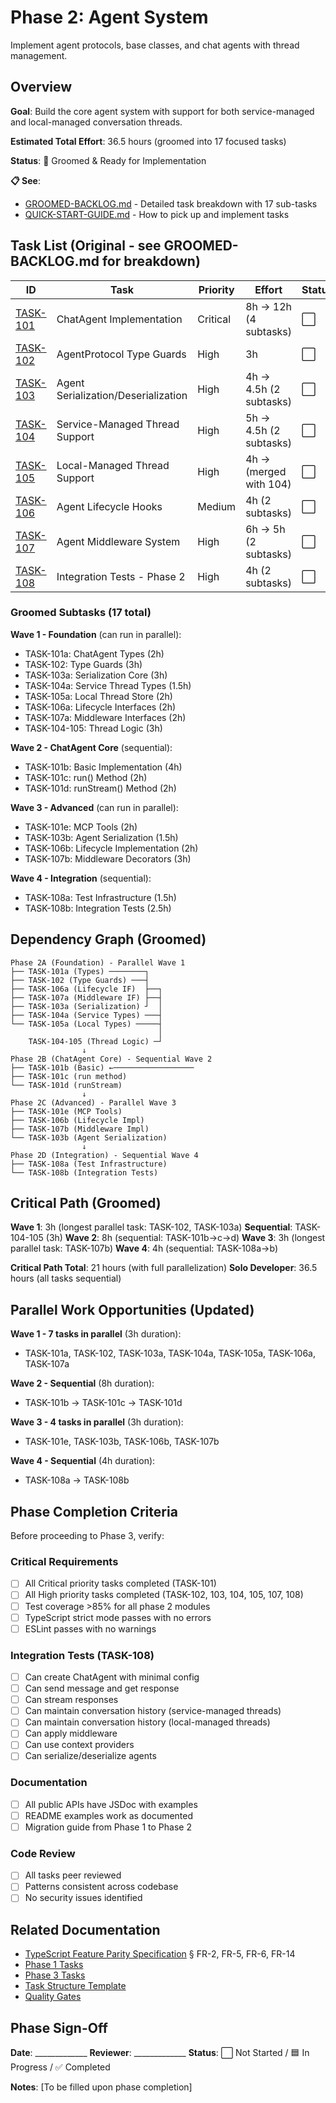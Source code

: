 # Phase 2: Agent System

Implement agent protocols, base classes, and chat agents with thread management.

## Overview

**Goal**: Build the core agent system with support for both service-managed and local-managed conversation threads.

**Estimated Total Effort**: 36.5 hours (groomed into 17 focused tasks)

**Status**: 🔄 Groomed & Ready for Implementation

**📋 See**:
- [GROOMED-BACKLOG.md](./GROOMED-BACKLOG.md) - Detailed task breakdown with 17 sub-tasks
- [QUICK-START-GUIDE.md](./QUICK-START-GUIDE.md) - How to pick up and implement tasks

## Task List (Original - see GROOMED-BACKLOG.md for breakdown)

| ID | Task | Priority | Effort | Status | Assignee |
|----|------|----------|--------|--------|----------|
| [TASK-101](./TASK-101-chat-agent.md) | ChatAgent Implementation | Critical | 8h → 12h (4 subtasks) | ⬜ | - |
| [TASK-102](./TASK-102-agent-protocol-type-guards.md) | AgentProtocol Type Guards | High | 3h | ⬜ | - |
| [TASK-103](./TASK-103-agent-serialization.md) | Agent Serialization/Deserialization | High | 4h → 4.5h (2 subtasks) | ⬜ | - |
| [TASK-104](./TASK-104-service-managed-threads.md) | Service-Managed Thread Support | High | 5h → 4.5h (2 subtasks) | ⬜ | - |
| [TASK-105](./TASK-105-local-managed-threads.md) | Local-Managed Thread Support | High | 4h → (merged with 104) | ⬜ | - |
| [TASK-106](./TASK-106-lifecycle-hooks.md) | Agent Lifecycle Hooks | Medium | 4h (2 subtasks) | ⬜ | - |
| [TASK-107](./TASK-107-middleware-system.md) | Agent Middleware System | High | 6h → 5h (2 subtasks) | ⬜ | - |
| [TASK-108](./TASK-108-integration-tests.md) | Integration Tests - Phase 2 | High | 4h (2 subtasks) | ⬜ | - |

### Groomed Subtasks (17 total)

**Wave 1 - Foundation** (can run in parallel):
- TASK-101a: ChatAgent Types (2h)
- TASK-102: Type Guards (3h)
- TASK-103a: Serialization Core (3h)
- TASK-104a: Service Thread Types (1.5h)
- TASK-105a: Local Thread Store (2h)
- TASK-106a: Lifecycle Interfaces (2h)
- TASK-107a: Middleware Interfaces (2h)
- TASK-104-105: Thread Logic (3h)

**Wave 2 - ChatAgent Core** (sequential):
- TASK-101b: Basic Implementation (4h)
- TASK-101c: run() Method (2h)
- TASK-101d: runStream() Method (2h)

**Wave 3 - Advanced** (can run in parallel):
- TASK-101e: MCP Tools (2h)
- TASK-103b: Agent Serialization (1.5h)
- TASK-106b: Lifecycle Implementation (2h)
- TASK-107b: Middleware Decorators (3h)

**Wave 4 - Integration** (sequential):
- TASK-108a: Test Infrastructure (1.5h)
- TASK-108b: Integration Tests (2.5h)

## Dependency Graph (Groomed)

```
Phase 2A (Foundation) - Parallel Wave 1
├── TASK-101a (Types) ────────┐
├── TASK-102 (Type Guards) ───┤
├── TASK-106a (Lifecycle IF)  ├──┐
├── TASK-107a (Middleware IF) ├──┤
├── TASK-103a (Serialization) ┘  │
├── TASK-104a (Service Types) ───┤
└── TASK-105a (Local Types) ─────┤
                                 │
    TASK-104-105 (Thread Logic) ─┘
                ↓
Phase 2B (ChatAgent Core) - Sequential Wave 2
├── TASK-101b (Basic) ←──────────────────
├── TASK-101c (run method)
└── TASK-101d (runStream)
                ↓
Phase 2C (Advanced) - Parallel Wave 3
├── TASK-101e (MCP Tools)
├── TASK-106b (Lifecycle Impl)
├── TASK-107b (Middleware Impl)
└── TASK-103b (Agent Serialization)
                ↓
Phase 2D (Integration) - Sequential Wave 4
├── TASK-108a (Test Infrastructure)
└── TASK-108b (Integration Tests)
```

## Critical Path (Groomed)

**Wave 1**: 3h (longest parallel task: TASK-102, TASK-103a)
**Sequential**: TASK-104-105 (3h)
**Wave 2**: 8h (sequential: TASK-101b→c→d)
**Wave 3**: 3h (longest parallel task: TASK-107b)
**Wave 4**: 4h (sequential: TASK-108a→b)

**Critical Path Total**: 21 hours (with full parallelization)
**Solo Developer**: 36.5 hours (all tasks sequential)

## Parallel Work Opportunities (Updated)

**Wave 1 - 7 tasks in parallel** (3h duration):
- TASK-101a, TASK-102, TASK-103a, TASK-104a, TASK-105a, TASK-106a, TASK-107a

**Wave 2 - Sequential** (8h duration):
- TASK-101b → TASK-101c → TASK-101d

**Wave 3 - 4 tasks in parallel** (3h duration):
- TASK-101e, TASK-103b, TASK-106b, TASK-107b

**Wave 4 - Sequential** (4h duration):
- TASK-108a → TASK-108b

## Phase Completion Criteria

Before proceeding to Phase 3, verify:

### Critical Requirements
- [ ] All Critical priority tasks completed (TASK-101)
- [ ] All High priority tasks completed (TASK-102, 103, 104, 105, 107, 108)
- [ ] Test coverage >85% for all phase 2 modules
- [ ] TypeScript strict mode passes with no errors
- [ ] ESLint passes with no warnings

### Integration Tests (TASK-108)
- [ ] Can create ChatAgent with minimal config
- [ ] Can send message and get response
- [ ] Can stream responses
- [ ] Can maintain conversation history (service-managed threads)
- [ ] Can maintain conversation history (local-managed threads)
- [ ] Can apply middleware
- [ ] Can use context providers
- [ ] Can serialize/deserialize agents

### Documentation
- [ ] All public APIs have JSDoc with examples
- [ ] README examples work as documented
- [ ] Migration guide from Phase 1 to Phase 2

### Code Review
- [ ] All tasks peer reviewed
- [ ] Patterns consistent across codebase
- [ ] No security issues identified

## Related Documentation

- [TypeScript Feature Parity Specification](../../specs/002-typescript-feature-parity.md) § FR-2, FR-5, FR-6, FR-14
- [Phase 1 Tasks](../ts-port-phase-1-foundation/index.md)
- [Phase 3 Tasks](../ts-port-phase-3-tools/index.md)
- [Task Structure Template](../guides/task-structure-template.md)
- [Quality Gates](../guides/quality-gates.md)

## Phase Sign-Off

**Date**: _____________
**Reviewer**: _____________
**Status**: ⬜ Not Started / 🟦 In Progress / ✅ Completed

**Notes**:
[To be filled upon phase completion]
